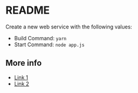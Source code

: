 # README

Create a new web service with the following values:
  * Build Command: `yarn`
  * Start Command: `node app.js`


## More info

- [Link 1](https://www.freecodecamp.org/news/how-to-deploy-nodejs-application-with-render/)
- [Link 2](https://render.com/docs/deploy-node-express-app)
